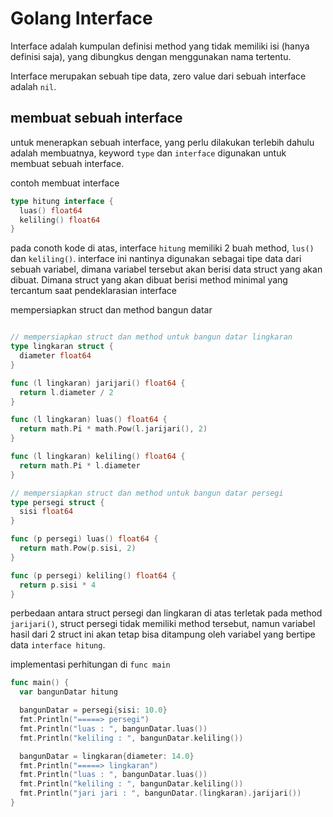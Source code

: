 # Golang Interface

Interface adalah kumpulan definisi method yang tidak memiliki isi (hanya definisi saja), yang dibungkus dengan menggunakan nama tertentu.

Interface merupakan sebuah tipe data, zero value dari sebuah interface adalah `nil`.

## membuat sebuah interface

untuk menerapkan sebuah interface, yang perlu dilakukan terlebih dahulu adalah membuatnya, keyword `type` dan `interface` digunakan untuk membuat sebuah interface.

contoh membuat interface

```go
type hitung interface {
  luas() float64
  keliling() float64
}
```

pada conoth kode di atas, interface `hitung` memiliki 2 buah method, `lus()` dan `keliling()`. 
interface ini nantinya digunakan sebagai tipe data dari sebuah variabel, dimana variabel tersebut akan berisi data struct yang akan dibuat.
Dimana struct yang akan dibuat berisi method minimal yang tercantum saat pendeklarasian interface

mempersiapkan struct dan method bangun datar

```go

// mempersiapkan struct dan method untuk bangun datar lingkaran
type lingkaran struct {
  diameter float64
}

func (l lingkaran) jarijari() float64 {
  return l.diameter / 2
}

func (l lingkaran) luas() float64 {
  return math.Pi * math.Pow(l.jarijari(), 2)
}

func (l lingkaran) keliling() float64 {
  return math.Pi * l.diameter
}

// mempersiapkan struct dan method untuk bangun datar persegi
type persegi struct {
  sisi float64
}

func (p persegi) luas() float64 {
  return math.Pow(p.sisi, 2)
}

func (p persegi) keliling() float64 {
  return p.sisi * 4
}
```

perbedaan antara struct persegi dan lingkaran di atas terletak pada method `jarijari()`, struct persegi tidak memiliki method tersebut, namun variabel hasil dari 2 struct ini akan tetap bisa ditampung oleh variabel yang bertipe data `interface hitung`.

implementasi perhitungan di <code>func main</code>

```go
func main() {
  var bangunDatar hitung

  bangunDatar = persegi{sisi: 10.0}
  fmt.Println("=====> persegi")
  fmt.Println("luas : ", bangunDatar.luas())
  fmt.Println("keliling : ", bangunDatar.keliling())

  bangunDatar = lingkaran{diameter: 14.0}
  fmt.Println("=====> lingkaran")
  fmt.Println("luas : ", bangunDatar.luas())
  fmt.Println("keliling : ", bangunDatar.keliling())
  fmt.Println("jari jari : ", bangunDatar.(lingkaran).jarijari())
}
```